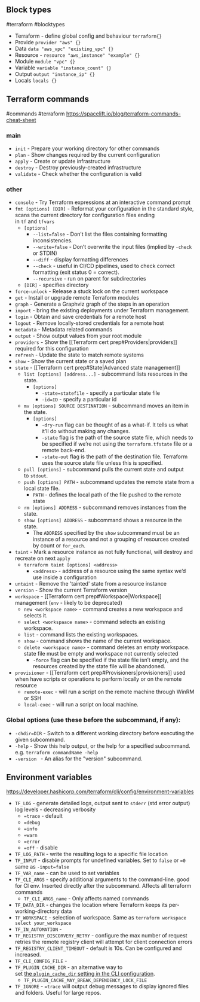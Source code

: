 
## Block types
#terraform #blocktypes
- Terraform - define global config and behaviour
`terraform{}`
- Provide
`provider "aws" {}`
- Data
`data "aws_vpc" "existing_vpc" {}`
- Resource -
`resource "aws_instance" "example" {}`
- Module
`module "vpc" {}`
- Variable
`variable "instance_count" {}`
- Output
`output "instance_ip" {}`
- Locals
`locals {}`


## Terraform commands
#commands #terraform
https://spacelift.io/blog/terraform-commands-cheat-sheet

### main
- `init` - Prepare your working directory for other commands
- `plan` - Show changes required by the current configuration
- `apply` - Create or update infrastructure
- `destroy` - Destroy previously-created infrastructure
- `validate` - Check whether the configuration is valid

### other
- `console` - Try Terraform expressions at an interactive command prompt
- `fmt [options] [DIR]` - Reformat your configuration in the standard style, scans the current directory for configuration files ending in `tf` and `tfvars`
	- `[options]` 
		- `--list=false` - Don’t list the files containing formatting inconsistencies.
		- `--write=false` - Don’t overwrite the input files (implied by `-check` or STDIN)
		- `--diff` - display formatting differences
		- `--check` - useful in CI/CD pipelines, used to check correct formatting (exit status 0 = correct).
		- `--recursive` - run on parent for subdirectories
	- `[DIR]` - specifies directory 
- `force-unlock` - Release a stuck lock on the current workspace
- `get` - Install or upgrade remote Terraform modules
- `graph` - Generate a Graphviz graph of the steps in an operation
- `import` - bring the existing deployments under Terraform management.
- `login` - Obtain and save credentials for a remote host
- `logout` - Remove locally-stored credentials for a remote host
- `metadata` - Metadata related commands
- `output` - Show output values from your root module
- `providers` - Show the [[Terraform cert prep#Providers|providers]] required for this configuration
- `refresh` - Update the state to match remote systems
- `show` - Show the current state or a saved plan
- `state` - [[Terraform cert prep#State|Advanced state management]]
	- `list [options] [address...]` - subcommand lists resources in the state.
		- `[options]` 
			- `-state=statefile` - specify a particular state file
			- `-id=ID` - specify a particular id
	- `mv [options] SOURCE DESTINATION` - subcommand moves an item in the state. 
		- `[options]`
			- `-dry-run` flag can be thought of as a what-if. It tells us what it’ll do without making any changes.
			- `-state` flag is the path of the source state file, which needs to be specified if we’re not using the `terraform.tfstate` file or a remote back-end.
			- `-state-out` flag is the path of the destination file. Terraform uses the source state file unless this is specified.
	- `pull [options]` - subcommand pulls the current state and output to `stdout`.
	- `push [options] PATH` - subcommand updates the remote state from a local state file.
		- `PATH` - defines the local path of the file pushed to the remote state
	- `rm [options] ADDRESS` - subcommand removes instances from the state.
	- `show [options] ADDRESS` - subcommand shows a resource in the state.
		- The `ADDRESS` specified by the `show` subcommand must be an instance of a resource and not a grouping of resources created by count or `for_each`.
- `taint` - Mark a resource instance as not fully functional, will destroy and recreate on next `apply`
	- `terraform taint [options] <address>`
		- `<address>` - address of a resource using the same syntax we’d use inside a configuration
- `untaint` - Remove the 'tainted' state from a resource instance
- `version` - Show the current Terraform version
- `workspace` - [[Terraform cert prep#Workspace|Workspace]] management (`env` - likely to be deprecated)
	- `new <workspace name>` - command creates a new workspace and selects it. 
	- `select <workspaace name>` - command selects an existing workspace.
	- `list` - command lists the existing workspaces.
	- `show` - command shows the name of the current workspace.
	- `delete <workspace name>` - command deletes an empty workspace. state file must be empty and workspace not currently selected
		- `-force` flag can be specified if the state file isn’t empty, and the resources created by the state file will be abandoned.
- `provisioner` - [[Terraform cert prep#Provisioners|provisioners]] used when have scripts or operations to perform locally or on the remote resource
	- `remote-exec` - will run a script on the remote machine through WinRM or SSH
	- `local-exec` - will run a script on local machine.

### Global options (use these before the subcommand, if any):
- `-chdir=DIR` - Switch to a different working directory before executing the given subcommand.
- `-help` - Show this help output, or the help for a specified subcommand. e.g. `terraform commandName -help`
- `-version ` - An alias for the "version" subcommand.


## Environment variables
https://developer.hashicorp.com/terraform/cli/config/environment-variables
- `TF_LOG` - generate detailed logs, output sent to `stderr` (std error output)
	log levels - decreasing verbosity
	- `=trace` - default
	- `=debug`
	- `=info`
	- `=warn`
	- `=error`
	- `=off` - disable
- `TF_LOG_PATH` - write the resulting logs to a specific file location
- `TF_INPUT` - disable prompts for undefined variables. Set to `false` or `=0` same as `-input=false` 
- `TF_VAR_name` - can be used to set variables
- `TF_CLI_ARGS` - specify additional arguments to the command-line. good for CI env. Inserted directly after the subcommand. Affects all terraform commands
	- `TF_CLI_ARGS_name` - Only affects named commands
- `TF_DATA_DIR` - changes the location where Terraform keeps its per-working-directory data
- `TF_WORKSPACE` - selection of workspace. Same as `terraform workspace select your_workspace`
- `TF_IN_AUTOMATION` - 
- `TF_REGISTRY_DISCORVERY_RETRY` - configure the max number of request retries the remote registry client will attempt for client connection errors
- `TF_REGISTRY_CLIENT_TIMEOUT` - default is 10s. Can be configured and increased.
- `TF_CLI_CONFIG_FILE` - 
- `TF_PLUGIN_CACHE_DIR` - an alternative way to set [the `plugin_cache_dir` setting in the CLI configuration](https://developer.hashicorp.com/terraform/cli/config/config-file#provider-plugin-cache).
	- `TF_PLUGIN_CACHE_MAY_BREAK_DEPENDENCY_LOCK_FILE`
- `TF_IGNORE` - `=trace` will output debug messages to display ignored files and folders. Useful for large repos.

